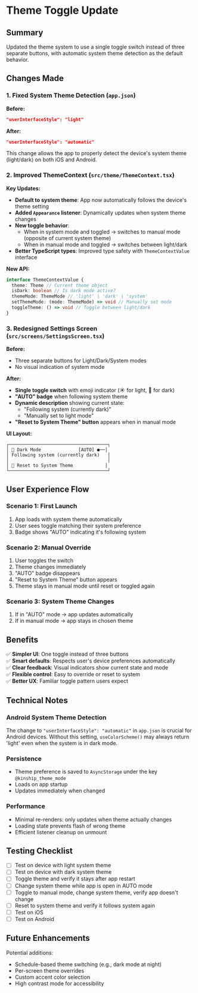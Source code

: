 # Theme Toggle Update

## Summary

Updated the theme system to use a single toggle switch instead of three separate buttons, with
automatic system theme detection as the default behavior.

## Changes Made

### 1. Fixed System Theme Detection (`app.json`)

**Before:**

```json
"userInterfaceStyle": "light"
```

**After:**

```json
"userInterfaceStyle": "automatic"
```

This change allows the app to properly detect the device's system theme (light/dark) on both iOS and
Android.

### 2. Improved ThemeContext (`src/theme/ThemeContext.tsx`)

**Key Updates:**

- **Default to system theme**: App now automatically follows the device's theme setting
- **Added `Appearance` listener**: Dynamically updates when system theme changes
- **New toggle behavior**:
  - When in system mode and toggled → switches to manual mode (opposite of current system theme)
  - When in manual mode and toggled → switches between light/dark
- **Better TypeScript types**: Improved type safety with `ThemeContextValue` interface

**New API:**

```typescript
interface ThemeContextValue {
  theme: Theme // Current theme object
  isDark: boolean // Is dark mode active?
  themeMode: ThemeMode // 'light' | 'dark' | 'system'
  setThemeMode: (mode: ThemeMode) => void // Manually set mode
  toggleTheme: () => void // Toggle between light/dark
}
```

### 3. Redesigned Settings Screen (`src/screens/SettingsScreen.tsx`)

**Before:**

- Three separate buttons for Light/Dark/System modes
- No visual indication of system mode

**After:**

- **Single toggle switch** with emoji indicator (☀️ for light, 🌙 for dark)
- **"AUTO" badge** when following system theme
- **Dynamic description** showing current state:
  - "Following system (currently dark)"
  - "Manually set to light mode"
- **"Reset to System Theme" button** appears when in manual mode

**UI Layout:**

```
┌─────────────────────────────────────┐
│ 🌙 Dark Mode              [AUTO] ●──│
│ Following system (currently dark)   │
│                                     │
│ 📱 Reset to System Theme            │
└─────────────────────────────────────┘
```

## User Experience Flow

### Scenario 1: First Launch

1. App loads with system theme automatically
2. User sees toggle matching their system preference
3. Badge shows "AUTO" indicating it's following system

### Scenario 2: Manual Override

1. User toggles the switch
2. Theme changes immediately
3. "AUTO" badge disappears
4. "Reset to System Theme" button appears
5. Theme stays in manual mode until reset or toggled again

### Scenario 3: System Theme Changes

1. If in "AUTO" mode → app updates automatically
2. If in manual mode → app stays in chosen theme

## Benefits

✅ **Simpler UI**: One toggle instead of three buttons  
✅ **Smart defaults**: Respects user's device preferences automatically  
✅ **Clear feedback**: Visual indicators show current state and mode  
✅ **Flexible control**: Easy to override or reset to system  
✅ **Better UX**: Familiar toggle pattern users expect

## Technical Notes

### Android System Theme Detection

The change to `"userInterfaceStyle": "automatic"` in `app.json` is crucial for Android devices.
Without this setting, `useColorScheme()` may always return 'light' even when the system is in dark
mode.

### Persistence

- Theme preference is saved to `AsyncStorage` under the key `@kinship_theme_mode`
- Loads on app startup
- Updates immediately when changed

### Performance

- Minimal re-renders: only updates when theme actually changes
- Loading state prevents flash of wrong theme
- Efficient listener cleanup on unmount

## Testing Checklist

- [ ] Test on device with light system theme
- [ ] Test on device with dark system theme
- [ ] Toggle theme and verify it stays after app restart
- [ ] Change system theme while app is open in AUTO mode
- [ ] Toggle to manual mode, change system theme, verify app doesn't change
- [ ] Reset to system theme and verify it follows system again
- [ ] Test on iOS
- [ ] Test on Android

## Future Enhancements

Potential additions:

- Schedule-based theme switching (e.g., dark mode at night)
- Per-screen theme overrides
- Custom accent color selection
- High contrast mode for accessibility
